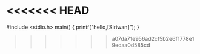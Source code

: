 <<<<<<< HEAD
=======
#include <stdio.h>
main()
{
    printf("hello,[Siriwan]");
}
>>>>>>> a07da71e956ad2cf5b2e6f1778e19edaa0d585cd
